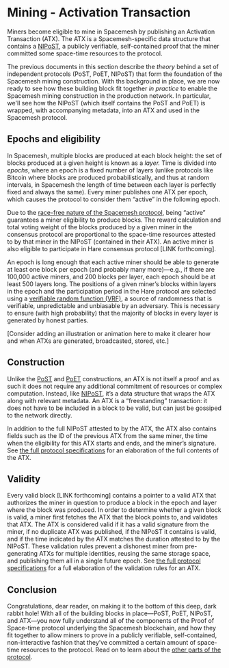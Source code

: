 # Mining - Activation Transaction

Miners become eligible to mine in Spacemesh by publishing an Activation Transaction (ATX). The ATX is a Spacemesh-specific data structure that contains a [NIPoST](mining/04-nipost.md), a publicly verifiable, self-contained proof that the miner committed some space-time resources to the protocol.

The previous documents in this section describe the _theory_ behind a set of independent protocols (PoST, PoET, NIPoST) that form the foundation of the Spacemesh mining construction. With ths background in place, we are now ready to see how these building block fit together _in practice_ to enable the Spacemesh mining construction in the production network. In particular, we'll see how the NIPoST (which itself contains the PoST and PoET) is wrapped, with accompanying metadata, into an ATX and used in the Spacemesh protocol.


## Epochs and eligibility

In Spacemesh, multiple blocks are produced at each block height: the set of blocks produced at a given height is known as a _layer._ Time is divided into _epochs_, where an epoch is a fixed number of layers (unlike protocols like Bitcoin where blocks are produced probabilistically, and thus at random intervals, in Spacemesh the length of time between each layer is perfectly fixed and always the same). Every miner publishes one ATX per epoch, which causes the protocol to consider them “active” in the following epoch.

Due to the [race-free nature of the Spacemesh protocol](https://spacemesh.io/race-freeness/), being “active” guarantees a miner eligibility to produce blocks. The reward calculation and total voting weight of the blocks produced by a given miner in the consensus protocol are proportional to the space-time resources attested to by that miner in the NIPoST (contained in their ATX). An active miner is also eligible to participate in Hare consensus protocol [LINK forthcoming].

An epoch is long enough that each active miner should be able to generate at least one block per epoch (and probably many more)—e.g., if there are 100,000 active miners, and 200 blocks per layer, each epoch should be at least 500 layers long. The positions of a given miner’s blocks within layers in the epoch and the participation period in the Hare protocol are selected using a [verifiable random function (VRF)](https://en.wikipedia.org/wiki/Verifiable_random_function), a source of randomness that is verifiable, unpredictable and unbiasable by an adversary. This is necessary to ensure (with high probability) that the majority of blocks in every layer is generated by honest parties.

[Consider adding an illustration or animation here to make it clearer how and when ATXs are generated, broadcasted, stored, etc.]


## Construction

Unlike the [PoST](mining/02-post.md) and [PoET](mining/03-poet.md) constructions, an ATX is not itself a proof and as such it does not require any additional commitment of resources or complex computation. Instead, like [NIPoST](mining/04-nipost.md), it’s a data structure that wraps the ATX along with relevant metadata. An ATX is a “freestanding” transaction: it does not have to be included in a block to be valid, but can just be gossiped to the network directly.

In addition to the full NIPoST attested to by the ATX, the ATX also contains fields such as the ID of the previous ATX from the same miner, the time when the eligibility for this ATX starts and ends, and the miner’s signature. See [the full protocol specifications](https://spacemesh.io/spacemesh-protocol-v1-0/) for an elaboration of the full contents of the ATX.


## Validity

Every valid block [LINK forthcoming] contains a pointer to a valid ATX that authorizes the miner in question to produce a block in the epoch and layer where the block was produced. In order to determine whether a given block is valid, a miner first fetches the ATX that the block points to, and validates that ATX. The ATX is considered valid if it has a valid signature from the miner, if no duplicate ATX was published, if the NIPoST it contains is valid, and if the time indicated by the ATX matches the duration attested to by the NIPoST. These validation rules prevent a dishonest miner from pre-generating ATXs for multiple identities, reusing the same storage space, and publishing them all in a single future epoch. See [the full protocol specifications](https://spacemesh.io/spacemesh-protocol-v1-0/) for a full elaboration of the validation rules for an ATX.


## Conclusion

Congratulations, dear reader, on making it to the bottom of this deep, dark rabbit hole! With all of the building blocks in place—PoST, PoET, NIPoST, and ATX—you now fully understand all of the components of the Proof of Space-time protocol underlying the Spacemesh blockchain, and how they fit together to allow miners to prove in a publicly verifiable, self-contained, non-interactive fashion that they’ve committed a certain amount of space-time resources to the protocol. Read on to learn about the [other parts of the protocol](README.md#repository-contents).
